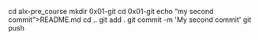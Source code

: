 cd alx-pre_course 
mkdir 0x01-git 
cd 0x01-git
echo “my second commit”>README.md
cd .. 
git add . 
git commit -m 'My second commit' 
git push 

